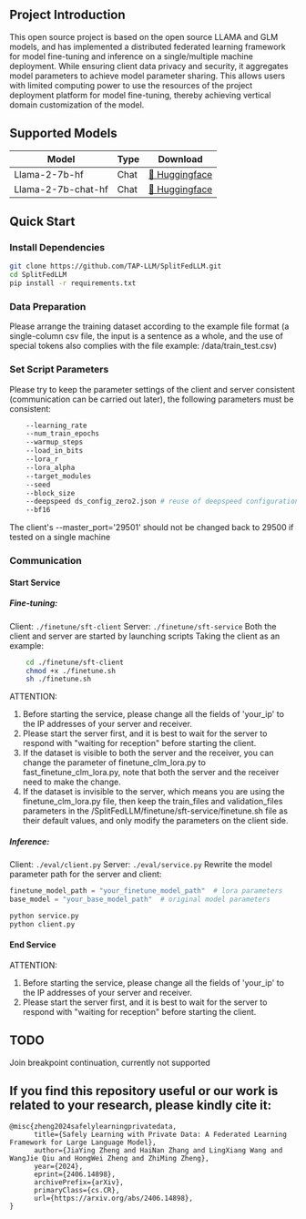 ## Project Introduction
This open source project is based on the open source LLAMA and GLM models, and has implemented a distributed federated learning framework for model fine-tuning and inference on a single/multiple machine deployment.
While ensuring client data privacy and security, it aggregates model parameters to achieve model parameter sharing. This allows users with limited computing power to use the resources of the project deployment platform for model fine-tuning, thereby achieving vertical domain customization of the model.

## Supported Models
| Model            | Type | Download                                                                                                                                |
|------------------|------|-----------------------------------------------------------------------------------------------------------------------------------------|                                                                                                                                                                                         
| Llama-2-7b-hf    | Chat | [🤗 Huggingface](https://huggingface.co/meta-llama/Llama-2-7b-hf)  |
| Llama-2-7b-chat-hf | Chat | [🤗 Huggingface](https://huggingface.co/meta-llama/Llama-2-7b-chat-hf)                                                                                                                                                                                          |

## Quick Start

### Install Dependencies
```bash
git clone https://github.com/TAP-LLM/SplitFedLLM.git
cd SplitFedLLM
pip install -r requirements.txt
```
### Data Preparation

Please arrange the training dataset according to the example file format (a single-column csv file, the input is a sentence as a whole, and the use of special tokens also complies with the file example: /data/train_test.csv)

### Set Script Parameters

Please try to keep the parameter settings of the client and server consistent (communication can be carried out later), the following parameters must be consistent: 
```bash
    --learning_rate  
    --num_train_epochs
    --warmup_steps 
    --load_in_bits
    --lora_r 
    --lora_alpha
    --target_modules
    --seed
    --block_size
    --deepspeed ds_config_zero2.json # reuse of deepspeed configuration file
    --bf16  
```


The client's --master_port='29501' should not be changed back to 29500 if tested on a single machine 


### Communication


#### Start Service
##### Fine-tuning:
Client: `./finetune/sft-client`
Server: `./finetune/sft-service`
Both the client and server are started by launching scripts
Taking the client as an example:
``` bash
    cd ./finetune/sft-client
    chmod +x ./finetune.sh
    sh ./finetune.sh
```
ATTENTION:
1. Before starting the service, please change all the fields of 'your_ip' to the IP addresses of your server and receiver.
2. Please start the server first, and it is best to wait for the server to respond with "waiting for reception" before starting the client.
3. If the dataset is visible to both the server and the receiver, you can change the parameter of finetune_clm_lora.py to fast_finetune_clm_lora.py, note that both the server and the receiver need to make the change.
4. If the dataset is invisible to the server, which means you are using the finetune_clm_lora.py file, then keep the train_files and validation_files parameters in the /SplitFedLLM/finetune/sft-service/finetune.sh file as their default values, and only modify the parameters on the client side.


##### Inference:
Client: `./eval/client.py`
Server: `./eval/service.py` 
Rewrite the model parameter path for the server and client:  
```python
finetune_model_path = "your_finetune_model_path"  # lora parameters
base_model = "your_base_model_path"  # original model parameters
```
```bash
python service.py
python client.py 
```
#### End Service
ATTENTION:
1. Before starting the service, please change all the fields of 'your_ip' to the IP addresses of your server and receiver.
2. Please start the server first, and it is best to wait for the server to respond with "waiting for reception" before starting the client.

## TODO
Join breakpoint continuation, currently not supported

## If you find this repository useful or our work is related to your research, please kindly cite it:
```
@misc{zheng2024safelylearningprivatedata,
      title={Safely Learning with Private Data: A Federated Learning Framework for Large Language Model}, 
      author={JiaYing Zheng and HaiNan Zhang and LingXiang Wang and WangJie Qiu and HongWei Zheng and ZhiMing Zheng},
      year={2024},
      eprint={2406.14898},
      archivePrefix={arXiv},
      primaryClass={cs.CR},
      url={https://arxiv.org/abs/2406.14898}, 
}
```